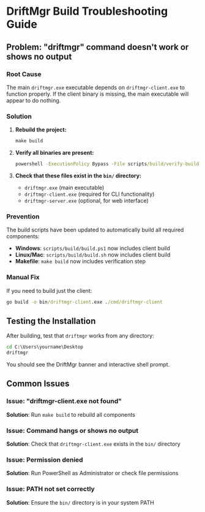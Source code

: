 # DriftMgr Build Troubleshooting Guide

## Problem: "driftmgr" command doesn't work or shows no output

### Root Cause
The main `driftmgr.exe` executable depends on `driftmgr-client.exe` to function properly. If the client binary is missing, the main executable will appear to do nothing.

### Solution
1. **Rebuild the project:**
   ```cmd
   make build
   ```

2. **Verify all binaries are present:**
   ```cmd
   powershell -ExecutionPolicy Bypass -File scripts/build/verify-build.ps1
   ```

3. **Check that these files exist in the `bin/` directory:**
   - `driftmgr.exe` (main executable)
   - `driftmgr-client.exe` (required for CLI functionality)
   - `driftmgr-server.exe` (optional, for web interface)

### Prevention
The build scripts have been updated to automatically build all required components:
- **Windows**: `scripts/build/build.ps1` now includes client build
- **Linux/Mac**: `scripts/build/build.sh` now includes client build
- **Makefile**: `make build` now includes verification step

### Manual Fix
If you need to build just the client:
```cmd
go build -o bin/driftmgr-client.exe ./cmd/driftmgr-client
```

## Testing the Installation
After building, test that `driftmgr` works from any directory:
```cmd
cd C:\Users\yourname\Desktop
driftmgr
```

You should see the DriftMgr banner and interactive shell prompt.

## Common Issues

### Issue: "driftmgr-client.exe not found"
**Solution**: Run `make build` to rebuild all components

### Issue: Command hangs or shows no output
**Solution**: Check that `driftmgr-client.exe` exists in the `bin/` directory

### Issue: Permission denied
**Solution**: Run PowerShell as Administrator or check file permissions

### Issue: PATH not set correctly
**Solution**: Ensure the `bin/` directory is in your system PATH
